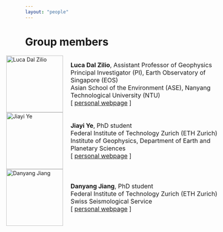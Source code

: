 ```yaml
---
layout: "people"
---
```


<style>
  .member-container {
    display: flex;
    align-items: center;
    margin-left: -50px;
    margin-right: -50px;
  }

  .member-container img {
    width: 150px;
    margin-right: 20px;
  }

  .member-container div {
    font-size: 16px;
  }

  @media (max-width: 768px) {
    .member-container {
      margin-left: 0;
      margin-right: 0;
      flex-direction: column;
      align-items: flex-start;
    }

    .member-container img {
      margin-bottom: 10px;
    }

    .member-container div {
      font-size: 14px;
    }
  }
</style>

<h1>Group members</h1>

<div class="member-container">
  <img src="https://computational-geophysics-lab.github.io/cgl.github.io/luca_dal_zilio.jpg" alt="Luca Dal Zilio">
  <div>
    <strong>Luca Dal Zilio</strong>, Assistant Professor of Geophysics<br>
    Principal Investigator (PI), Earth Observatory of Singapore (EOS)<br>
    Asian School of the Environment (ASE), Nanyang Technological University (NTU)<br>
    [ <a href="https://www.lucadalzilio.net" target="_blank">personal webpage</a> ]
  </div>
</div>

<div class="member-container">
  <img src="https://computational-geophysics-lab.github.io/cgl.github.io/jiayi.png" alt="Jiayi Ye">
  <div>
    <strong>Jiayi Ye</strong>, PhD student<br>
    Federal Institute of Technology Zurich (ETH Zurich)<br>
    Institute of Geophysics, Department of Earth and Planetary Sciences<br>
    [ <a href="https://erdw.ethz.ch/en/people/profile.MjgzNDI1.TGlzdC83NzMsOTI0MjA1OTI2.html" target="_blank">personal webpage</a> ]
  </div>
</div>

<div class="member-container">
  <img src="https://computational-geophysics-lab.github.io/cgl.github.io/jiayi.png" alt="Danyang Jiang">
  <div>
    <strong>Danyang Jiang</strong>, PhD student<br>
    Federal Institute of Technology Zurich (ETH Zurich)<br>
    Swiss Seismological Service<br>
    [ <a href="http://www.seismo.ethz.ch/en/about-us/all-employees/danyang-jiang/" target="_blank">personal webpage</a> ]
  </div>
</div>

